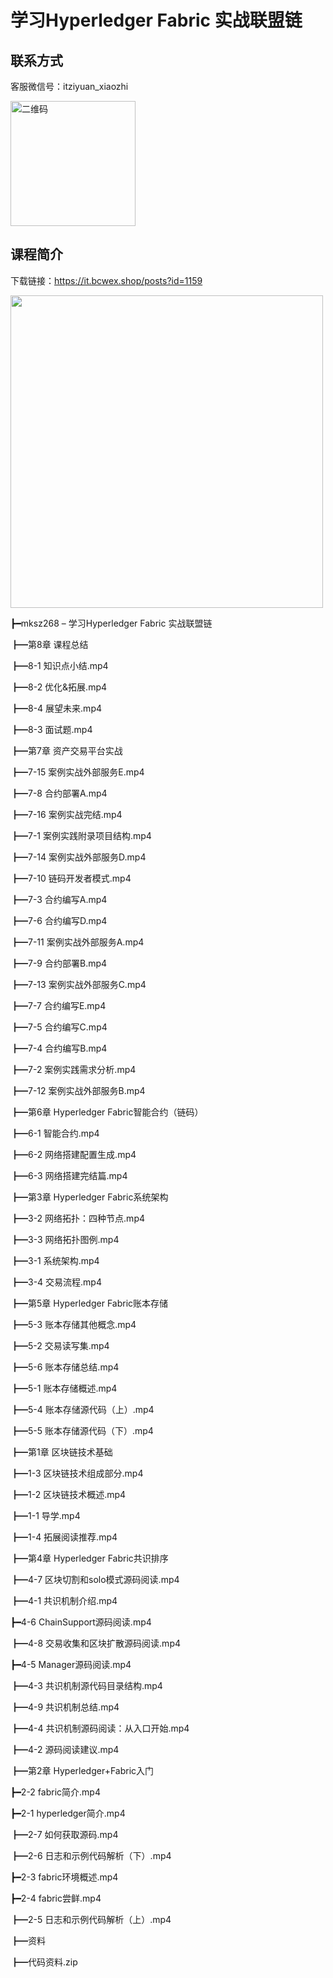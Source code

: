 # 学习Hyperledger Fabric 实战联盟链

## 联系方式

客服微信号：itziyuan_xiaozhi

<img src="https://ziyuanyun.oss-cn-guangzhou.aliyuncs.com/common/20240614073449/666b82192834a.jpg" width="200" height="200" alt="二维码">

## 课程简介

下载链接：https://it.bcwex.shop/posts?id=1159

<img src="https://ziyuanyun.oss-cn-guangzhou.aliyuncs.com/yun/20240515153627/664465fb9e757.jpg" width="500" alt="">

  ┣━mksz268 &#8211; 学习Hyperledger Fabric 实战联盟链

 ┣━第8章 课程总结

 ┣━8-1 知识点小结.mp4

 ┣━8-2 优化&amp;拓展.mp4

 ┣━8-4 展望未来.mp4

 ┣━8-3 面试题.mp4

 ┣━第7章 资产交易平台实战

 ┣━7-15 案例实战外部服务E.mp4

 ┣━7-8 合约部署A.mp4

 ┣━7-16 案例实战完结.mp4

 ┣━7-1 案例实践附录项目结构.mp4

 ┣━7-14 案例实战外部服务D.mp4

 ┣━7-10 链码开发者模式.mp4

 ┣━7-3 合约编写A.mp4

 ┣━7-6 合约编写D.mp4

 ┣━7-11 案例实战外部服务A.mp4

 ┣━7-9 合约部署B.mp4

 ┣━7-13 案例实战外部服务C.mp4

 ┣━7-7 合约编写E.mp4

 ┣━7-5 合约编写C.mp4

 ┣━7-4 合约编写B.mp4

 ┣━7-2 案例实践需求分析.mp4

 ┣━7-12 案例实战外部服务B.mp4

 ┣━第6章 Hyperledger Fabric智能合约（链码）

 ┣━6-1 智能合约.mp4

 ┣━6-2 网络搭建配置生成.mp4

 ┣━6-3 网络搭建完结篇.mp4

 ┣━第3章 Hyperledger Fabric系统架构

 ┣━3-2 网络拓扑：四种节点.mp4

 ┣━3-3 网络拓扑图例.mp4

 ┣━3-1 系统架构.mp4

 ┣━3-4 交易流程.mp4

 ┣━第5章 Hyperledger Fabric账本存储

 ┣━5-3 账本存储其他概念.mp4

 ┣━5-2 交易读写集.mp4

 ┣━5-6 账本存储总结.mp4

 ┣━5-1 账本存储概述.mp4

 ┣━5-4 账本存储源代码（上）.mp4

 ┣━5-5 账本存储源代码（下）.mp4

 ┣━第1章 区块链技术基础

 ┣━1-3 区块链技术组成部分.mp4

 ┣━1-2 区块链技术概述.mp4

 ┣━1-1 导学.mp4

 ┣━1-4 拓展阅读推荐.mp4

 ┣━第4章 Hyperledger Fabric共识排序

 ┣━4-7 区块切割和solo模式源码阅读.mp4

 ┣━4-1 共识机制介绍.mp4

 ┣━4-6 ChainSupport源码阅读.mp4

 ┣━4-8 交易收集和区块扩散源码阅读.mp4

 ┣━4-5 Manager源码阅读.mp4

 ┣━4-3 共识机制源代码目录结构.mp4

 ┣━4-9 共识机制总结.mp4

 ┣━4-4 共识机制源码阅读：从入口开始.mp4

 ┣━4-2 源码阅读建议.mp4

 ┣━第2章 Hyperledger+Fabric入门

 ┣━2-2 fabric简介.mp4

 ┣━2-1 hyperledger简介.mp4

 ┣━2-7 如何获取源码.mp4

 ┣━2-6 日志和示例代码解析（下）.mp4

 ┣━2-3 fabric环境概述.mp4

 ┣━2-4 fabric尝鲜.mp4

 ┣━2-5 日志和示例代码解析（上）.mp4

 ┣━资料

 ┣━代码资料.zip

  